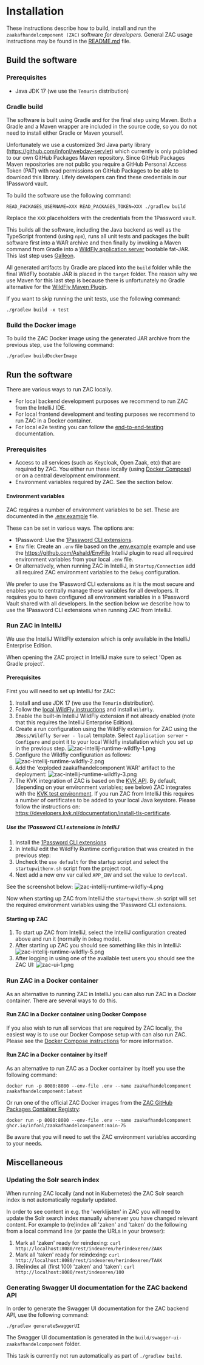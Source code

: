 # Installation

These instructions describe how to build, install and run the `zaakafhandelcomponent (ZAC)` software _for developers_.
General ZAC usage instructions may be found in the [README.md](../../README.md) file.

## Build the software

### Prerequisites

- Java JDK 17 (we use the `Temurin` distribution)

### Gradle build

The software is built using Gradle and for the final step using Maven.
Both a Gradle and a Maven wrapper are included in the source code, so you do not need to install either Gradle or Maven yourself.

Unfortunately we use a customized 3rd Java party library (https://github.com/infonl/webdav-servlet) which currently is only published to our own GitHub Packages Maven repository.
Since GitHub Packages Maven repositories are not public you require a GitHub Personal Access Token (PAT) with read permissions on GitHub Packages to be able to download this library.
Lifely developers can find these credentials in our 1Password vault.

To build the software use the following command:

```shell
READ_PACKAGES_USERNAME=XXX READ_PACKAGES_TOKEN=XXX ./gradlew build
```

Replace the `XXX` placeholders with the credentials from the 1Password vault.

This builds all the software, including the Java backend as well as the TypeScript frontend (using `npm`), runs all unit tests
and packages the built software first into a WAR archive and then finally by invoking a Maven command from Gradle into a
[WildFly application server](https://www.wildfly.org/) bootable fat-JAR. This last step uses [Galleon](https://docs.wildfly.org/galleon/).

All generated artifacts by Gradle are placed into the `build` folder while the final WildFly bootable JAR is placed in the
`target` folder. The reason why we use Maven for this last step is because there is unfortunately no Gradle alternative for the
[WildFly Maven Plugin](https://docs.wildfly.org/wildfly-maven-plugin).

If you want to skip running the unit tests, use the following command:

```shell
./gradlew build -x test
```

### Build the Docker image

To build the ZAC Docker image using the generated JAR archive from the previous step, use the following command:

```shell
./gradlew buildDockerImage
```

## Run the software

There are various ways to run ZAC locally.
- For local backend development purposes we recommend to run ZAC from the IntelliJ IDE.
- For local frontend development and testing purposes we recommend to run ZAC in a Docker container.
- For local e2e testing you can follow the [end-to-end-testing](end-to-end-testing.md) documentation.

### Prerequisites

- Access to all services (such as Keycloak, Open Zaak, etc) that are required by ZAC.
You either run these locally (using [Docker Compose](INSTALL-DOCKER-COMPOSE.md)) or on a central development environment.
- Environment variables required by ZAC. See the section below.

#### Environment variables

ZAC requires a number of environment variables to be set. These are documented in the [.env.example](../../.env.example) file.

These can be set in various ways. The options are:
-   1Password: Use the [1Password CLI extensions](https://developer.1password.com/docs/cli/).
-   Env file: Create an `.env` file based on the [.env.example](../../.env.example) example and use the https://github.com/Ashald/EnvFile IntelliJ plugin to read all required environment variables from your local `.env` file.
-   Or alternatively, when running ZAC in IntelliJ, in `Startup/Connection` add all required ZAC environment variables to the `Debug` configuration.

We prefer to use the 1Password CLI extensions as it is the most secure and enables you to
centrally manage these variables for all developers.
It requires you to have configured all environment variables in a 1Password Vault shared with all developers.
In the section below we describe how to use the 1Password CLI extensions when running ZAC from IntelliJ.

### Run ZAC in IntelliJ

We use the IntelliJ WilldFly extension which is only available in the IntelliJ Enterprise Edition.

When opening the ZAC project in IntelliJ make sure to select 'Open as Gradle project'.

#### Prerequisites

First you will need to set up IntelliJ for ZAC:
1. Install and use JDK 17 (we use the `Temurin` distribution).
2. Follow the [local WildFly instructions](../../scripts/wildfly/README.md) and install `WildFly`.
3. Enable the built-in IntelliJ WildFly extension if not already enabled (note that this requires the IntelliJ Enterprise Edition).
4. Create a run configuration using the WildFly extension for ZAC using the `JBoss/Wildfly Server - local` template.
   Select `Application server` - `Configure` and point it to your local Wildfly installation which you set up in the previous step.
   ![zac-intellij-runtime-wildfly-1.png](./attachments/images/zac-intellij-runtime-wildfly-1.png)
5. Configure the Wildfly configuration as follows:
   ![zac-intellij-runtime-wildfly-2.png](./attachments/images/zac-intellij-runtime-wildfly-2.png)
6. Add the 'exploded zaakafhandelcomponent WAR' artifact to the deployment:
   ![zac-intellij-runtime-wildfly-3.png](./attachments/images/zac-intellij-runtime-wildfly-3.png)
7. The KVK integration of ZAC is based on the [KVK API](https://developers.kvk.nl/).
   By default, (depending on your environment variables; see below) ZAC integrates with the [KVK test environment](https://developers.kvk.nl/documentation/testing).
   If you run ZAC from IntelliJ this requires a number of certificates to be added to your local Java keystore. Please follow the instructions on: https://developers.kvk.nl/documentation/install-tls-certificate.

##### Use the 1Password CLI extensions in IntelliJ

1. Install the [1Password CLI extensions](https://developer.1password.com/docs/cli/)
2. In IntelliJ edit the WildFly Runtime configuration that was created in the previous step:
3. Uncheck the `use default` for the startup script and select the `startupwithenv.sh` script from the project root.
4. Next add a new env var called `APP_ENV` and set the value to `devlocal`.

See the screenshot below:
![zac-intellij-runtime-wildfly-4.png](./attachments/images/zac-intellij-runtime-wildfly-4.png)

Now when starting up ZAC from IntelliJ the `startupwithenv.sh` script will set the required environment variables
using the 1Password CLI extensions.

#### Starting up ZAC

1. To start up ZAC from IntelliJ, select the IntelliJ configuration created above and run it (normally in `Debug` mode).
2. After starting up ZAC you should see something like this in IntelliJ:
   ![zac-intellij-runtime-wildfly-5.png](./attachments/images/zac-intellij-runtime-wildfly-5.png)
3. After logging in using one of the available test users you should see the ZAC UI:
   ![zac-ui-1.png](./attachments/images/zac-ui-1.png)

### Run ZAC in a Docker container

As an alternative to running ZAC in IntelliJ you can also run ZAC in a Docker container.
There are several ways to do this.

#### Run ZAC in a Docker container using Docker Compose

If you also wish to run all services that are required by
ZAC locally, the easiest way is to use our Docker Compose setup with can also run ZAC.
Please see the [Docker Compose instructions](INSTALL-DOCKER-COMPOSE.md) for more information.

#### Run ZAC in a Docker container by itself

As an alternative to run ZAC as a Docker container by itself you use the following command:

```shell
docker run -p 8080:8080 --env-file .env --name zaakafhandelcomponent zaakafhandelcomponent:latest
```

Or run one of the official ZAC Docker images from the [ZAC GitHub Packages Container Registry](https://github.com/infonl/dimpact-zaakafhandelcomponent/pkgs/container/zaakafhandelcomponent):

```shell
docker run -p 8080:8080 --env-file .env --name zaakafhandelcomponent ghcr.io/infonl/zaakafhandelcomponent:main-75
```

Be aware that you will need to set the ZAC environment variables according to your needs.

## Miscellaneous

### Updating the Solr search index

When running ZAC locally (and not in Kubernetes) the ZAC Solr search index is not automatically regularly updated.

In order to see content in e.g. the 'werklijsten' in ZAC you will need to update the Solr search index manually whenever you have changed relevant content.
For example to (re)index all 'zaken' and 'taken' do the following from a local command line (or paste the URLs in your browser):

1. Mark all 'zaken' ready for reindexing: `curl http://localhost:8080/rest/indexeren/herindexeren/ZAAK`
2. Mark all 'taken' ready for reindexing: `curl http://localhost:8080/rest/indexeren/herindexeren/TAAK`
3. (Re)index all (first 100) 'zaken' and 'taken': `curl http://localhost:8080/rest/indexeren/100`

### Generating Swagger UI documentation for the ZAC backend API

In order to generate the Swagger UI documentation for the ZAC backend API, use the following command:

```shell
./gradlew generateSwaggerUI
```

The Swagger UI documentation is generated in the `build/swagger-ui-zaakafhandelcomponent` folder.

This task is currently not run automatically as part of `./gradlew build`.
